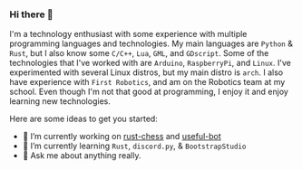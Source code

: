 ### Hi there 👋
I'm a technology enthusiast with some experience with multiple programming languages and technologies. My main languages are `Python` & `Rust`, but I also know some `C/C++`, `Lua`, `GML`, and `GDscript`. Some of the technologies that I've worked with are `Arduino`, `RaspberryPi`, and `Linux`. I've experimented with several Linux distros, but my main distro is `arch`. I also have experience with `First Robotics`, and am on the Robotics team at my school. Even though I'm not that good at programming, I enjoy it and enjoy learning new technologies.

Here are some ideas to get you started:

- 🔭 I’m currently working on [rust-chess](https://github.com/23marabi/rust-chess) and [useful-bot](https://github.com/23marabi/useful-bot)
- 🌱 I’m currently learning `Rust`, `discord.py`, & `BootstrapStudio`
- 💬 Ask me about anything really.

